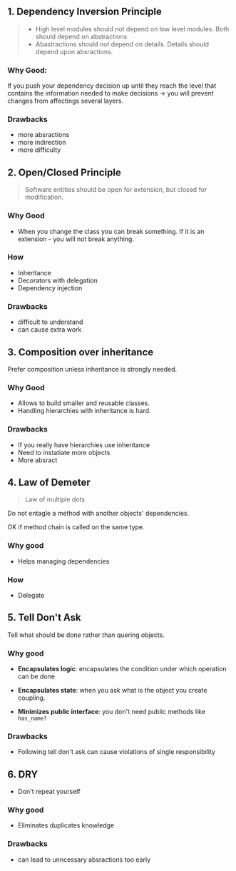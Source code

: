 ## 1. Dependency Inversion Principle
> - High level modules should not depend on low level modules. Both should depend on abstractions
> - Abastractions should not depend on details. Details should depend upon absractions.

### Why Good:

If you push your dependency decision up until they reach the level that contains the information needed to make decisions -> you will prevent changes from affectings several layers.

### Drawbacks
- more absractions
- more indirection
- more difficulty

## 2. Open/Closed Principle

> Software entities should be open for extension, but closed for modification.

### Why Good

- When you change the class you can break something. If it is an extension - you will not break anything.

### How
- Inheritance
- Decorators with delegation
- Dependency injection

### Drawbacks
- difficult to understand
- can cause extra work

## 3. Composition over inheritance

Prefer composition unless inheritance is strongly needed.

### Why Good
- Allows to build smaller and reusable classes.
- Handling hierarchies with inheritance is hard.

### Drawbacks
- If you really have hierarchies use inheritance
- Need to instatiate more objects
- More absract

## 4. Law of Demeter

> Law of multiple dots

Do not entagle a method with another objects' dependencies.

OK if method chain is called on the same type.

### Why good
- Helps managing dependencies

### How
- Delegate

## 5. Tell Don't Ask

Tell what should be done rather than quering objects.

### Why good
- **Encapsulates logic**: encapsulates the condition under which operation can be done

- **Encapsulates state**: when you ask what is the object you create coupling.

- **Minimizes public interface**: you don't need public methods like `has_name?`

### Drawbacks

- Following tell don't ask can cause violations of single responsibility

## 6. DRY

- Don't repeat yourself

### Why good

- Eliminates duplicates knowledge

### Drawbacks

- can lead to unncessary absractions too early
